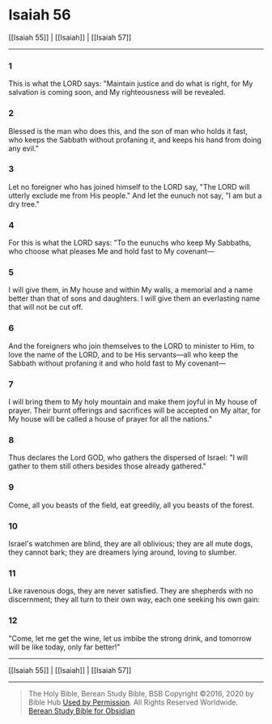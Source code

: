 # Isaiah 56

[[Isaiah 55]] | [[Isaiah]] | [[Isaiah 57]]

---

### 1
This is what the LORD says: "Maintain justice and do what is right, for My salvation is coming soon, and My righteousness will be revealed.

### 2
Blessed is the man who does this, and the son of man who holds it fast, who keeps the Sabbath without profaning it, and keeps his hand from doing any evil."

### 3
Let no foreigner who has joined himself to the LORD say, "The LORD will utterly exclude me from His people." And let the eunuch not say, "I am but a dry tree."

### 4
For this is what the LORD says: "To the eunuchs who keep My Sabbaths, who choose what pleases Me and hold fast to My covenant—

### 5
I will give them, in My house and within My walls, a memorial and a name better than that of sons and daughters. I will give them an everlasting name that will not be cut off.

### 6
And the foreigners who join themselves to the LORD to minister to Him, to love the name of the LORD, and to be His servants—all who keep the Sabbath without profaning it and who hold fast to My covenant—

### 7
I will bring them to My holy mountain and make them joyful in My house of prayer. Their burnt offerings and sacrifices will be accepted on My altar, for My house will be called a house of prayer for all the nations."

### 8
Thus declares the Lord GOD, who gathers the dispersed of Israel: "I will gather to them still others besides those already gathered."

### 9
Come, all you beasts of the field, eat greedily, all you beasts of the forest.

### 10
Israel's watchmen are blind, they are all oblivious; they are all mute dogs, they cannot bark; they are dreamers lying around, loving to slumber.

### 11
Like ravenous dogs, they are never satisfied. They are shepherds with no discernment; they all turn to their own way, each one seeking his own gain:

### 12
"Come, let me get the wine, let us imbibe the strong drink, and tomorrow will be like today, only far better!"

---

[[Isaiah 55]] | [[Isaiah]] | [[Isaiah 57]]

---

> The Holy Bible, Berean Study Bible, BSB
> Copyright &copy;2016, 2020 by Bible Hub
> [Used by Permission](https://berean.bible/terms.htm). All Rights Reserved Worldwide.
> [Berean Study Bible for Obsidian](https://github.com/gapmiss/berean-study-bible-for-obsidian)</small>

